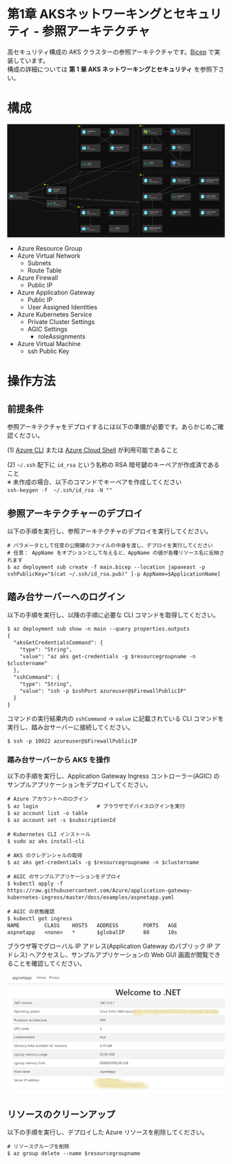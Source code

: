 # 第1章 AKSネットワーキングとセキュリティ - 参照アーキテクチャ

高セキュリティ構成の AKS クラスターの参照アーキテクチャです。[Bicep](https://docs.microsoft.com/ja-jp/azure/azure-resource-manager/bicep/overview#:~:text=Bicep%20%E3%81%AF%E3%80%81%E5%AE%A3%E8%A8%80%E5%9E%8B%E3%81%AE,%E3%82%B5%E3%83%9D%E3%83%BC%E3%83%88%E3%81%8C%E6%8F%90%E4%BE%9B%E3%81%95%E3%82%8C%E3%81%BE%E3%81%99%E3%80%82&text=%E3%83%87%E3%83%97%E3%83%AD%E3%82%A4%E4%B8%AD%E3%80%81Bicep%20CLI%20%E3%81%AB%E3%82%88%E3%82%8A,JSON%20%E3%81%AB%E5%A4%89%E6%8F%9B%E3%81%95%E3%82%8C%E3%81%BE%E3%81%99%E3%80%82) で実装しています。    
構成の詳細については **第 1 章 AKS ネットワーキングとセキュリティ** を参照下さい。

# 構成

<img src="assets/chapter02-bicep-97190cc9.png" width="800px">

- Azure Resource Group
- Azure Virtual Network
  - Subnets
  - Route Table
- Azure Firewall
  - Public IP
- Azure Application Gateway
  - Public IP
  - User Assigned Identities
- Azure Kubernetes Service
  - Private Cluster Settings
  - AGIC Settings
    - roleAssignments
- Azure Virtual Machine
  - ssh Public Key

# 操作方法

## 前提条件

参照アーキテクチャをデプロイするには以下の準備が必要です。あらかじめご確認ください。  
  
(1) [Azure CLI](https://docs.microsoft.com/ja-jp/cli/azure/install-azure-cli) または [Azure Cloud Shell](https://docs.microsoft.com/ja-jp/azure/cloud-shell/overview) が利用可能であること  
  
(2) `~/.ssh` 配下に `id_rsa` という名称の RSA 暗号鍵のキーペアが作成済であること  
    ※ 未作成の場合、以下のコマンドでキーペアを作成してください  
      `ssh-keygen -f  ~/.ssh/id_rsa -N ""`

## 参照アーキテクチャーのデプロイ

以下の手順を実行し、参照アーキテクチャのデプロイを実行してください。

```shell
# パラメータとして任意の公開鍵のファイルの中身を渡し、デプロイを実行してください
# 任意： AppName をオプションとして与えると、AppName の値が各種リソース名に反映されます
$ az deployment sub create -f main.bicep --location japaneast -p sshPublicKey="$(cat ~/.ssh/id_rsa.pub)" [-p AppName=$ApplicationName]
```

## 踏み台サーバーへのログイン

以下の手順を実行し、以降の手順に必要な CLI コマンドを取得してください。

```shell
$ az deployment sub show -n main --query properties.outputs
{
  "aksGetCredentialsCommand": {
    "type": "String",
    "value": "az aks get-credentials -g $resourcegroupname -n $clustername"
  },
  "sshCommand": {
    "type": "String",
    "value": "ssh -p $sshPort azureuser@$FirewallPublicIP"
  }
}
```

コマンドの実行結果内の `sshCommand` -> `value` に記載されている CLI コマンドを実行し、踏み台サーバーに接続してください。

```shell
$ ssh -p 10022 azureuser@$FirewallPublicIP
```

### 踏み台サーバーから AKS を操作

以下の手順を実行し、Application Gateway Ingress コントローラー(AGIC) のサンプルアプリケーションをデプロイしてください。

```shell
# Azure アカウントへのログイン
$ az login                   # ブラウザでデバイスログインを実行
$ az account list -o table
$ az account set -s $subscriptionId

# Kubernetes CLI インストール
$ sudo az aks install-cli

# AKS のクレデンシャルの取得
$ az aks get-credentials -g $resourcegroupname -n $clustername

# AGIC のサンプルアプリケーションをデプロイ
$ kubectl apply -f https://raw.githubusercontent.com/Azure/application-gateway-kubernetes-ingress/master/docs/examples/aspnetapp.yaml

# AGIC の状態確認
$ kubectl get ingress
NAME        CLASS    HOSTS   ADDRESS        PORTS   AGE
aspnetapp   <none>   *       $globalIP      80      10s
```

ブラウザ等でグローバル IP アドレス(Application Gateway のパブリック IP アドレス) へアクセスし、サンプルアプリケーションの Web GUI 画面が閲覧できることを確認してください。

<img src="assets/chapter02-bicep-1bf37ae5.png" width="600px">

## リソースのクリーンアップ

以下の手順を実行し、デプロイした Azure リソースを削除してください。

```shell
# リソースグループを削除
$ az group delete --name $resourcegroupname
```
